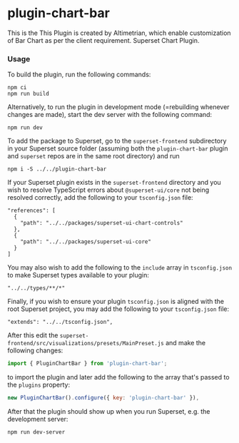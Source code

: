 # plugin-chart-bar

This is the This Plugin is created by Altimetrian, which enable customization of Bar Chart as per the client requirement. Superset Chart Plugin.

### Usage

To build the plugin, run the following commands:

```
npm ci
npm run build
```

Alternatively, to run the plugin in development mode (=rebuilding whenever changes are made), start the dev server with the following command:

```
npm run dev
```

To add the package to Superset, go to the `superset-frontend` subdirectory in your Superset source folder (assuming both the `plugin-chart-bar` plugin and `superset` repos are in the same root directory) and run
```
npm i -S ../../plugin-chart-bar
```

If your Superset plugin exists in the `superset-frontend` directory and you wish to resolve TypeScript errors about `@superset-ui/core` not being resolved correctly, add the following to your `tsconfig.json` file:

```
"references": [
  {
    "path": "../../packages/superset-ui-chart-controls"
  },
  {
    "path": "../../packages/superset-ui-core"
  }
]
```

You may also wish to add the following to the `include` array in `tsconfig.json` to make Superset types available to your plugin:

```
"../../types/**/*"
```

Finally, if you wish to ensure your plugin `tsconfig.json` is aligned with the root Superset project, you may add the following to your `tsconfig.json` file:

```
"extends": "../../tsconfig.json",
```

After this edit the `superset-frontend/src/visualizations/presets/MainPreset.js` and make the following changes:

```js
import { PluginChartBar } from 'plugin-chart-bar';
```

to import the plugin and later add the following to the array that's passed to the `plugins` property:
```js
new PluginChartBar().configure({ key: 'plugin-chart-bar' }),
```

After that the plugin should show up when you run Superset, e.g. the development server:

```
npm run dev-server
```
